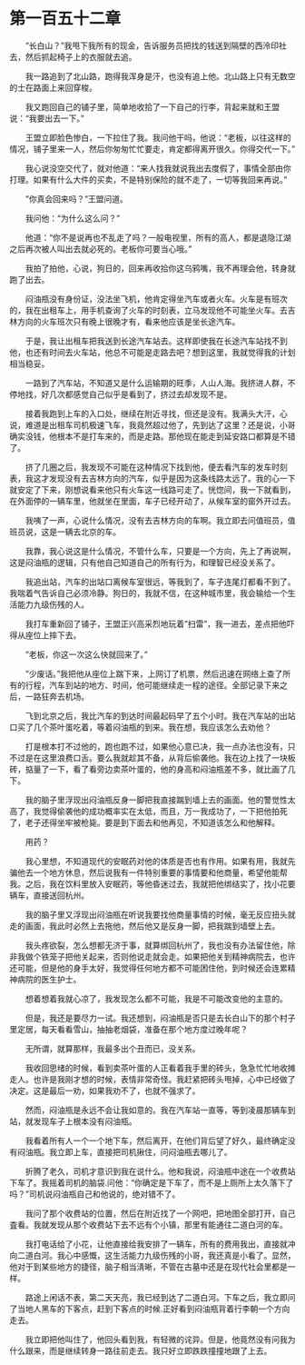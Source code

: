 # 第一百五十二章


　　”长白山？”我甩下我所有的现金，告诉服务员把找的钱送到隔壁的西泠印社去，然后抓起椅子上的衣服就去追。

　　我一路追到了北山路，跑得我浑身是汗，也没有追上他。北山路上只有无数空的士在路面上来回穿梭。

　　我又跑回自己的铺子里，简单地收拾了一下自己的行李，背起来就和王盟说：“我要出去一下。”

　　王盟立即脸色惨白，一下拉住了我。我问他干吗，他说：“老板，以往这样的情况，铺子里来一人，然后你匆匆忙忙要走，肯定都得离开很久。你得交代一下。”

　　我心说没空交代了，就对他道：“来人找我就说我出去度假了，事情全部由你打理。如果有什么大件的买卖，不是特别保险的就不走了，一切等我回来再说。”

　　”你真会回来吗？”王盟问道。

　　我问他：“为什么这么问？”

　　他道：“你不是说再也不乱走了吗？一般电视里，所有的高人，都是退隐江湖之后再次被人叫出去就必死的。老板你可要当心哦。”

　　我拍了拍他，心说，狗日的，回来再收拾你这乌鸦嘴，我不再理会他，转身就跑了出去。

　　闷油瓶没有身份证，没法坐飞机，他肯定得坐汽车或者火车。火车是有班次的，我在出租车上，用手机查询了火车的时刻表，立马发现他不可能坐火车。去吉林方向的火车班次只有晚上很晚才有，看来他应该是坐长途汽车。

　　于是，我让出租车把我送到长途汽车站去。这样即使我在长途汽车站找不到他，也还有时间去火车站，他总不可能是走路去吧？想到这里，我就觉得我的计划相当稳妥。

　　一路到了汽车站，不知道又是什么运输期的旺季，人山人海。我挤进人群，不停地找，好几次都感觉自己似乎是看到了，挤过去却发现不是。

　　接着我跑到上车的入口处，继续在附近寻找，但还是没有。我满头大汗，心说，难道是出租车司机极速飞车，我竟然超过他了，先到达了这里？还是说，小哥确实没钱，他根本不是打车来的，而是走路。那他现在能走到延安路口都算是不错了。

　　挤了几圈之后，我发现不可能在这种情况下找到他，便去看汽车的发车时刻表，我这才发现没有去吉林方向的汽车，似乎是因为这条线路太远了。我的心一下就安定了下来，刚想说看来他只有火车这一线路可走了。恍惚间，我一下就看到，在外面停的一辆车里，他就坐在里面，车子已经开动了，从候车室的窗外开过去。

　　我咦了一声，心说什么情况，没有去吉林方向的车啊。我立即去问值班员，值班员说，这是一辆去北京的车。

　　我靠，我心说这是什么情况，不管什么车，只要是一个方向，先上了再说啊，这是闷油瓶的逻辑，只有他自己知道自己的所有行为，和理智已经没关系了。

　　我追出站，汽车的出站口离候车室很远，等我到了，车子连尾灯都看不到了。我喘着气告诉自己必须冷静。狗日的，我就不信，在这种城市里，我会输给一个生活能力九级伤残的人。

　　我打车重新回了铺子，王盟正兴高采烈地玩着”扫雷”，我一进去，差点把他吓得从座位上摔下去。

　　”老板，你这一次这么快就回来了。”

　　”少废话。”我把他从座位上踹下来，上网订了机票，然后迅速在网络上查了所有的行程，汽车到站的地方、时间，他可能继续走一程的途径。全部记录下来之后，一路狂奔去机场。

　　飞到北京之后，我比汽车的到达时间最起码早了五个小时。我在汽车站的出站口买了几个茶叶蛋吃着，等着闷油瓶的到来。我在想，我应该怎么去劝他？

　　打是根本打不过他的，跑也跑不过，如果他心意已决，我一点办法也没有，只不过是在这里浪费口舌。要么我就趁其不备，从背后偷袭他。我在边上找了一块板砖，掂量了一下，看了看旁边卖茶叶蛋的，他的身高和闷油瓶差不多，就比画了几下。

　　我的脑子里浮现出闷油瓶反身一脚把我直接踹到墙上去的画面。他的警觉性太高了，我觉得偷袭他的成功概率实在太低，而且，万一我成功了，一下把他拍死了，老子还得坐牢被枪毙。要是到下面去和他再见，不知道该怎么和他解释。

　　用药？

　　我心里想，不知道现代的安眠药对他的体质是否也有作用。如果有用，我就先骗他去一个地方休息，然后说我有一件特别重要的事情要和他商量，希望他能帮我。之后，我在饮料里放入安眠药，等他昏迷过去，我就把他绑结实了，找小花要辆车，直接送回杭州。

　　我的脑子里又浮现出闷油瓶在听说我要找他商量事情的时候，毫无反应扭头就走的画面，我此时必然上去拖他，然后他又是反身一脚，把我踹到墙壁上去。

　　我头疼欲裂，怎么想都无济于事，就算绑回杭州了，我也没有办法留住他，除非我做个铁笼子把他关起来，否则他说走就会走。如果把他关到精神病院去，也许还可能，但是他的身手太好，我觉得任何地方都不可能困住他，到时候还会连累精神病院的医生护士。

　　想着想着我就心凉了，我发现怎么都不可能，我是不可能改变他的主意的。

　　但是，我还是要尽力一试。我还想到，闷油瓶是否只是去长白山下的那个村子里定居，每天看看雪山，抽抽老烟袋，准备在那个地方度过晚年呢？

　　无所谓，就算那样，我最多出个丑而已，没关系。

　　我收回思绪的时候，看到卖茶叶蛋的人正看着我手里的砖头，急急忙忙地收摊走人。也许是我刚才想的时候，表情非常奇怪。我赶紧把砖头甩掉，心中已经做了决定。这是最后一劝，如果我劝不了，也就不强求了。

　　然而，闷油瓶是永远不会让我如意的。我在汽车站一直等，等到凌晨那辆车到站，就发现车子上根本没有闷油瓶。

　　我看着所有人一个一个地下车，然后离开，在他们背后望了好久，最终确定没有闷油瓶。我立即上车，直接把司机揪住，问闷油瓶去哪儿了。

　　折腾了老久，司机才意识到我在说什么。他和我说，闷油瓶中途在一个收费站下车了。我摇着司机的脑袋.问他：“你确定是下车了，而不是上厕所上太久落下了吗？”司机说闷油瓶自己和他说的，绝对错不了。

　　我问了那个收费站的位置，然后在附近找了一个网吧，把地图全部打开，自己査看。我就发现从那个收费站下去不远有个小镇，那里有能通往二道白河的车。

　　我打电话给了小花，让他直接给我安排了一辆车，所有的费用我出，直接就冲向二道白河。我心中感慨，这生活能力九级伤残的小哥，我还真是小看了。显然，他对于到某些地方的捷径，脑子相当淸晰，不管在古墓中还是在现代社会里都是一样。

　　路途上闲话不表，第二天天亮，我已经到达了二道白河。下车之后，我立即问了当地人黑车的下客点，赶到下客点的时候.正好看到闷油瓶背着行李朝一个方向走去。

　　我立即把他叫住了，他回头看到我，有轻微的诧异。但是，他竟然没有问我为什么跟来，而是继续转身一路往前走去。我只好立即跌跌撞撞地跟了上去。　

